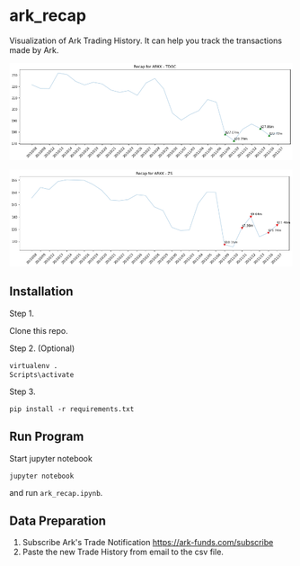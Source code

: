 # ark_recap
Visualization of Ark Trading History. It can help you track the transactions made by Ark.



![](https://github.com/anels/ark_recap/blob/main/docs/ex1.png)



![](https://github.com/anels/ark_recap/blob/main/docs/ex2.png)

## Installation

Step 1.

Clone this repo.

Step 2. (Optional)

```
virtualenv .
Scripts\activate
```

Step 3.

```
pip install -r requirements.txt
```

## Run Program

Start jupyter notebook
```
jupyter notebook
```
and run `ark_recap.ipynb`.



## Data Preparation

1. Subscribe Ark's Trade Notification https://ark-funds.com/subscribe
2. Paste the new Trade History from email to the csv file.

